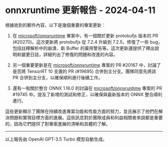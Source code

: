 # onnxruntime 更新報告 - 2024-04-11

根據收到的郵件內容，以下是幾個重要的專案更新：



1. 在 [microsoft/onnxruntime](https://github.com/microsoft/onnxruntime) 專案中，有一個關於更新 protobufjs 版本的 PR (#20270)。這次更新將 protobufjs 從 7.2.4 升級到 7.2.5，修復了一些 bug，包括註釋解析中的崩潰、新 Buffer 的棄用警告等。這次更新還提供了釋出說明和變更日誌，詳細列出了修復的問題和改進的內容。



2. 另一個重要更新是在 [microsoft/onnxruntime](https://github.com/microsoft/onnxruntime) 專案的 PR #20167 中，討論了是否將 TensorRT 10 支援的 PR (#19695) 合併到主分支。團隊同意先將該 PR 合併到主分支，以確保順利進行後續工作。



3. 還有一倁關於整合 ONNX 1.16.0 的討論在 [microsoft/onnxruntime](https://github.com/microsoft/onnxruntime) 專案的 PR #19745 中。提及了新增的測試和修正，以確保與最新版本的 ONNX 整合順利進行。



這些更新顯示了團隊在持續改進專案功能和性能方面的努力，並且展示了他們在解決問題和實現目標方面的進展。這些訊息對於團隊成員和利益相關者來說都是重要的，因為它們提供了對專案進展的清晰和具體的了解。



---



以上報告由 OpenAI GPT-3.5 Turbo 模型自動生成。